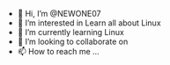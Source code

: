 - 👋 Hi, I’m @NEWONE07
- 👀 I’m interested in Learn all about Linux
- 🌱 I’m currently learning Linux
- 💞️ I’m looking to collaborate on 
- 📫 How to reach me ...

<!---
NEWONE07/NEWONE07 is a ✨ special ✨ repository because its `README.md` (this file) appears on your GitHub profile.
You can click the Preview link to take a look at your changes.
--->
